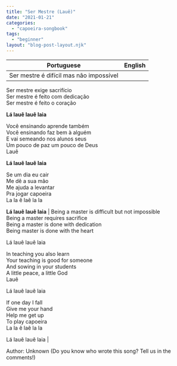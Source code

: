 ```yaml
---
title: "Ser Mestre (Lauê)"
date: "2021-01-21"
categories: 
  - "capoeira-songbook"
tags: 
  - "beginner"
layout: "blog-post-layout.njk"
---
```


| Portuguese | English |
| --- | --- |
| Ser mestre é difícil mas não impossível  
Ser mestre exige sacrifício  
Ser mestre é feito com dedicação  
Ser mestre é feito o coração  
  
**Lá lauê lauê laia**  
  
Você ensinando aprende também  
Você ensinando faz bem à alguém  
E vai semeando nos alunos seus  
Um pouco de paz um pouco de Deus  
Lauê  
  
**Lá lauê lauê laia**  
  
Se um dia eu cair  
Me dê a sua mão  
Me ajuda a levantar  
Pra jogar capoeira  
La la ê laê la la  
  
**Lá lauê lauê laia** | Being a master is difficult but not impossible  
Being a master requires sacrifice  
Being a master is done with dedication  
Being master is done with the heart  
  
Lá lauê lauê laia  
  
In teaching you also learn  
Your teaching is good for someone  
And sowing in your students  
A little peace, a little God  
Lauê  
  
Lá lauê lauê laia  
  
If one day I fall  
Give me your hand  
Help me get up  
To play capoeira  
La la ê laê la la  
  
Lá lauê lauê laia |

<figcaption>

Author: Unknown (Do you know who wrote this song? Tell us in the comments!)

</figcaption>
